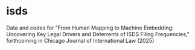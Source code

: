 # isds
Data and codes for "From Human Mapping to Machine Embedding: Uncovering Key Legal Drivers and Deterrents of ISDS Filing Frequencies," forthcoming in Chicago Journal of International Law (2025)
